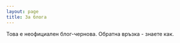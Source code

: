 ```yaml
---
layout: page
title: За блога
---
```


Това е неофициален блог-чернова. Обратна връзка - знаете как.
